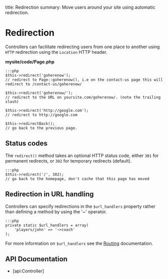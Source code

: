 title: Redirection
summary: Move users around your site using automatic redirection.

# Redirection

Controllers can facilitate redirecting users from one place to another using `HTTP` redirection using the `Location` 
HTTP header.

**mysite/code/Page.php**

	:::php
	$this->redirect('goherenow');
	// redirect to Page::goherenow(), i.e on the contact-us page this will redirect to /contact-us/goherenow/

	$this->redirect('goherenow/');
	// redirect to the URL on yoursite.com/goherenow/. (note the trailing slash)

	$this->redirect('http://google.com');
	// redirect to http://google.com

	$this->redirectBack();
	// go back to the previous page.

## Status codes

The `redirect()` method takes an optional HTTP status code, either `301` for permanent redirects, or `302` for 
temporary redirects (default).
	
	:::php
	$this->redirect('/', 302);
	// go back to the homepage, don't cache that this page has moved

## Redirection in URL handling

Controllers can specify redirections in the `$url_handlers` property rather than defining a method by using the '~'
operator.

	:::php
	private static $url_handlers = array(
		'players/john' => '~>coach'
	);

For more information on `$url_handlers` see the [Routing](routing) documentation.

## API Documentation

* [api:Controller]